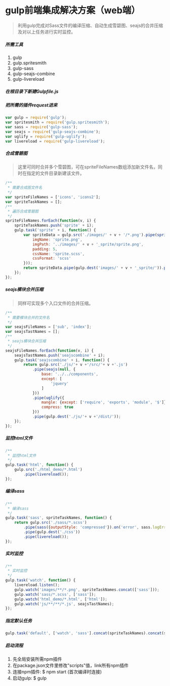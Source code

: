 # gulp前端集成解决方案（web端） 
> 利用gulp完成对Sass文件的编译压缩、自动生成雪碧图、seajs的合并压缩及对以上任务进行实时监控。

##### 所需工具
1. gulp
2. gulp.spritesmith
3. gulp-sass
4. gulp-seajs-combine
5. gulp-livereload

##### 在根目录下新建Gulpfile.js

##### 把所需的插件request进来
```javascript
var gulp = require('gulp');
var spritesmith = require('gulp.spritesmith');
var sass = require('gulp-sass');
var seajs = require('gulp-seajs-combine');
var uglify = require('gulp-uglify');
var livereload = require('gulp-livereload');
```
##### 合成雪碧图
> 这里可同时合并多个雪碧图，可在spriteFileNames数组添加新文件名，同时在指定的文件目录新建该文件。

```javascript
/**
 * 需要合成图文件名
 */
var spriteFileNames = ['icons', 'icons2'];
var spriteTaskNames = [];
/**
 * 遍历合成雪碧图
 */
spriteFileNames.forEach(function(v, i) {
	spriteTaskNames.push('sprite' + i);
    gulp.task('sprite' + i, function() {
        var spriteData = gulp.src('./images/' + v + '/*.png').pipe(spritesmith({
            imgName: 'sprite.png',
            imgPath: '../images/' + v + '_sprite/sprite.png',
            padding: 5,
            cssName: 'sprite.scss',
            cssFormat: 'scss'
        }));
        return spriteData.pipe(gulp.dest('images/' + v + '_sprite/')).pipe(livereload());
    });
});
```
##### seajs模块合并压缩
> 同样可实现多个入口文件的合并压缩。

```javascript
/**
 * 需要模块合并的文件名
 */
var seajsFileNames = ['sub', 'index'];
var seajsTastNames = [];
/**
 * seajs模块合并压缩
 */
seajsFileNames.forEach(function(v, i) {
	seajsTastNames.push('seajscombine' + i);
	gulp.task('seajscombine' + i, function() {
	    return gulp.src('./js/'+ v +'/src/'+ v +'.js')
	        .pipe(seajs(null, {
	        	base: '../../components',
	            except: [
	                'jquery'
	            ]
	        }))
	        .pipe(uglify({
	            mangle: {except: ['require', 'exports', 'module', '$']},
	            compress: true
	        }))
	        .pipe(gulp.dest('./js/'+ v +'/dist/'));
	});	
});
```
##### 监控html文件
```javascript
/**
 * 监控html文件
 */
gulp.task('html', function() {
    gulp.src('./html_demo/*.html')
        .pipe(livereload());
});
```

##### 编译sass
```javascript
/**
 * 编译sass
 */
gulp.task('sass', spriteTaskNames, function() {
    return gulp.src('./sass/*.scss')
        .pipe(sass({outputStyle: 'compressed'}).on('error', sass.logError))
        .pipe(gulp.dest('./css'))
        .pipe(livereload());
});
```
##### 实时监控
```javascript
/**
 * 实时监控
 */
gulp.task('watch', function() {
	livereload.listen();
    gulp.watch('images/**/*.png', spriteTaskNames.concat(['sass']));
    gulp.watch('sass/*.scss', ['sass']);
    gulp.watch('html_demo/*.html', ['html']);
    gulp.watch('js/**/**/*.js', seajsTastNames);
});
```
##### 指定默认任务
```javascript
gulp.task('default', ['watch', 'sass'].concat(spriteTaskNames).concat(seajsTastNames));
```
##### 启动流程
1. 先全局安装所需npm插件
2. 在package.json文件里修改"scripts"值，link所有npm插件
3. 连接npm插件: $ npm start (首次编译时连接)
4. 启动gulp: $ gulp